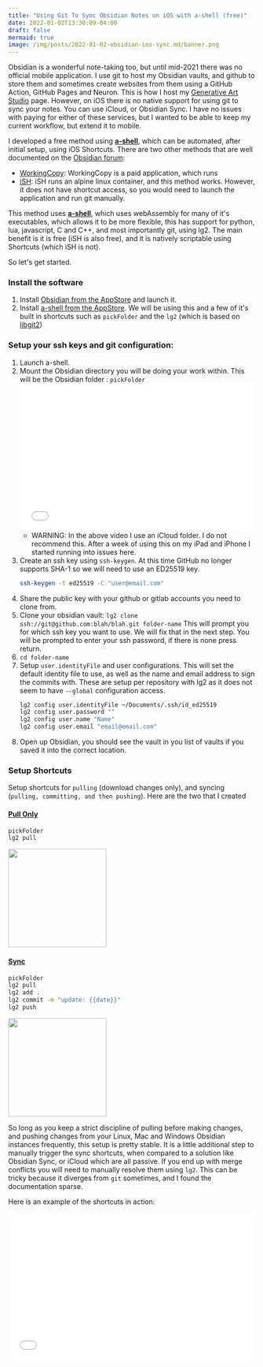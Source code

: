 ```yaml
---
title: "Using Git To Sync Obsidian Notes on iOS with a-shell (free)"
date: 2022-01-02T13:30:09-04:00
draft: false
mermaid: true
image: /img/posts/2022-01-02-obsidian-ios-sync.md/banner.png
---
```


Obsidian is a wonderful note-taking too, but until mid-2021 there was no official mobile application. I use git to host my Obsidian vaults, and github to store them and sometimes create websites from them using a GitHub Action, GitHub Pages and Neuron. This is how I host my [Generative Art Studio](https://cwoodall.com/generative-art-studio/) page. However, on iOS there is no native support for using git to sync your notes. You can use iCloud, or Obsidian Sync. I have no issues with paying for either of these services, but I wanted to be able to keep my current workflow, but extend it to mobile. 

I developed a free method using [**a-shell**](https://holzschu.github.io/a-Shell_iOS), which can be automated, after initial setup, using iOS Shortcuts. There are two other methods that are well documented on the [Obsidian forum](https://forum.obsidian.md):

- [WorkingCopy](https://forum.obsidian.md/t/mobile-setting-up-ios-git-based-syncing-with-mobile-app-using-working-copy/16499): WorkingCopy is a paid application, which runs
- [iSH](https://forum.obsidian.md/t/mobile-sync-with-git-on-ios-for-free-using-ish/20861/8):  iSH runs an alpine linux container, and this method works. However, it does not have shortcut access, so you would need to launch the application and run git manually.

This method uses [**a-shell**](https://holzschu.github.io/a-Shell_iOS), which uses webAssembly for many of it's executables, which allows it to be more flexible, this has support for python, lua, javascript, C and C++, and most importantly git, using lg2. The main benefit is it is free (iSH is also free), and it is natively scriptable using Shortcuts (which iSH is not).

So let's get started.

<!--more-->


### Install the software

1. Install [Obsidian from the AppStore](https://apps.apple.com/us/app/obsidian-connected-notes/id1557175442) and launch it.
2. Install [a-shell from the AppStore](https://apps.apple.com/us/app/a-shell/id1473805438). We will be using this and a few of it's built in shortcuts such as `pickFolder` and the `lg2` (which is based on [libgit2](https://github.com/libgit2/libgit2))

### Setup your ssh keys and git configuration:
1. Launch a-shell. 
2. Mount the Obsidian directory you will be doing your work within. This will be the Obsidian folder  : `pickFolder`
    <embed src="/img/posts/2022-01-02-obsidian-ios-sync.md/2022-01-02 18-03-48.mp4" autostart="false" height="300" width="100%"></emb>
    - WARNING: In the above video I use an iCloud folder. I do not recommend this. After a week of using this on my iPad and iPhone I started running into issues here.
3. Create an ssh key using `ssh-keygen`. At this time GitHub no longer supports SHA-1 so we will need to use an ED25519 key.
   ``` sh
   ssh-keygen -t ed25519 -C "user@email.com"
   ```
4. Share the public key with your github or gitlab accounts you need to clone from.
5. Clone your obsidian vault:
    ```lg2 clone ssh://git@github.com:blah/blah.git folder-name```
    This will prompt you for which ssh key you want to use. We will fix that in the next step. You will be prompted to enter your ssh password, if there is none press return.
6. `cd folder-name`
7. Setup `user.identityFile` and user configurations. This will set the default identity file to use, as well as the name and email address to sign the commits with. These are setup per repository with lg2 as it does not seem to have `--global` configuration access.
    ``` sh
    lg2 config user.identityFile ~/Documents/.ssh/id_ed25519
    lg2 config user.password ""
    lg2 config user.name "Name"
    lg2 config user.email "email@email.com"
    ```
8. Open up Obsidian, you should see the vault in you list of vaults if you saved it into the correct location.

### Setup Shortcuts

Setup shortcuts for `pulling` (download changes only), and syncing (`pulling, committing, and then pushing`). Here are the two that I created
#### [Pull Only](https://www.icloud.com/shortcuts/f609283a61ff44b8af1057b78c025c8f)
    
```sh
pickFolder
lg2 pull
```
<img src="/img/posts/2022-01-02-obsidian-ios-sync.md/shortcut-pull.png" width="200px" />

#### [Sync](https://www.icloud.com/shortcuts/f609283a61ff44b8af1057b78c025c8f)

```sh
pickFolder
lg2 pull
lg2 add .
lg2 commit -m "update: {{date}}"
lg2 push
```


<img src="/img/posts/2022-01-02-obsidian-ios-sync.md/shortcut-sync.png" width="200px" />


So long as you keep a strict discipline of pulling before making changes, and pushing changes from your Linux, Mac and Windows Obsidian instances frequently, this setup is pretty stable. It is a little additional step to manually trigger the sync shortcuts, when compared to a solution like Obsidian Sync, or iCloud which are all passive. If you end up with merge conflicts you will need to manually resolve them using `lg2`. This can be tricky because it diverges from `git` sometimes, and I found the documentation sparse.

Here is an example of the shortcuts in action:

<embed src="/img/posts/2022-01-02-obsidian-ios-sync.md/2022-01-02 18-06-40.mp4" autostart="false" height="300" width="100%"></emb>
